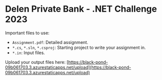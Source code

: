 # Delen Private Bank - .NET Challenge 2023

Important files to use:

- `Assignment.pdf`: Detailed assignment.
- `*.cs`, `*.sln`, `*.csproj`: Starting project to write your assignment in.
- `*.in`: Input files.

Upload your output files here: [https://black-pond-09b061703.3.azurestaticapps.net/upload](https://black-pond-09b061703.3.azurestaticapps.net/upload)

